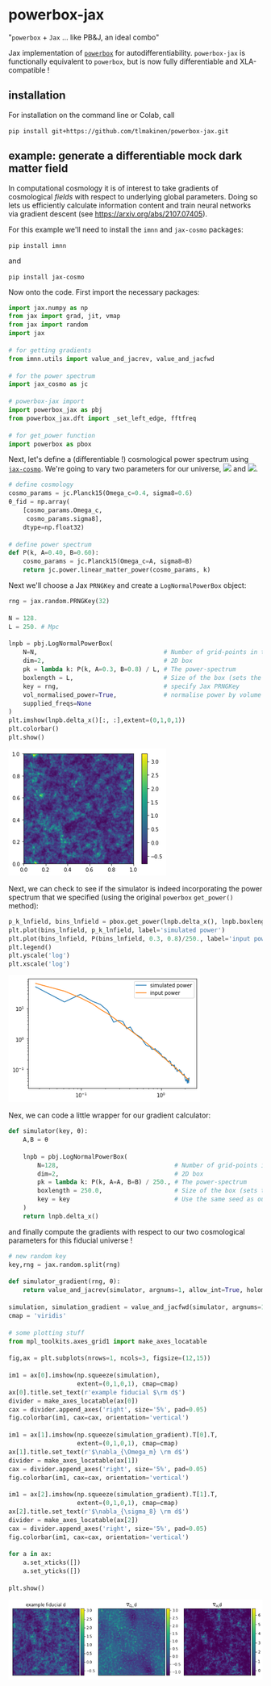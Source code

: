 # powerbox-jax
"`powerbox` + `Jax` ... like PB&J, an ideal combo"

Jax implementation of [`powerbox`](https://github.com/steven-murray/powerbox) for autodifferentiability.
 `powerbox-jax` is functionally equivalent to `powerbox`, but is now fully differentiable and XLA-compatible !


## installation

For installation on the command line or Colab, call

`pip install git+https://github.com/tlmakinen/powerbox-jax.git`


## example: generate a differentiable mock dark matter field
In computational cosmology it is of interest to take gradients of cosmological *fields* with respect to underlying global parameters. Doing so lets us efficiently calculate information content and train neural networks via gradient descent (see https://arxiv.org/abs/2107.07405).

For this example we'll need to install the `imnn` and `jax-cosmo` packages:

`pip install imnn`

and

`pip install jax-cosmo`

Now onto the code. First import the necessary packages:
```python
import jax.numpy as np
from jax import grad, jit, vmap
from jax import random
import jax

# for getting gradients
from imnn.utils import value_and_jacrev, value_and_jacfwd

# for the power spectrum
import jax_cosmo as jc

# powerbox-jax import
import powerbox_jax as pbj
from powerbox_jax.dft import _set_left_edge, fftfreq

# for get_power function
import powerbox as pbox
```
Next, let's define a (differentiable !) cosmological power spectrum using [`jax-cosmo`](https://github.com/DifferentiableUniverseInitiative/jax_cosmo). We're going to vary two parameters for our universe, <img src="https://render.githubusercontent.com/render/math?math=\Omega_c"> and <img src="https://render.githubusercontent.com/render/math?math=\sigma_8">.

```python
# define cosmology
cosmo_params = jc.Planck15(Omega_c=0.4, sigma8=0.6)
θ_fid = np.array(
    [cosmo_params.Omega_c,
     cosmo_params.sigma8],
    dtype=np.float32)

# define power spectrum
def P(k, A=0.40, B=0.60):
    cosmo_params = jc.Planck15(Omega_c=A, sigma8=B)
    return jc.power.linear_matter_power(cosmo_params, k)

```
Next we'll choose a Jax `PRNGKey` and create a `LogNormalPowerBox` object:

```python
rng = jax.random.PRNGKey(32)

N = 128.
L = 250. # Mpc

lnpb = pbj.LogNormalPowerBox(
    N=N,                                   # Number of grid-points in the box
    dim=2,                                 # 2D box
    pk = lambda k: P(k, A=0.3, B=0.8) / L, # The power-spectrum
    boxlength = L,                         # Size of the box (sets the units of k in pk)
    key = rng,                             # specify Jax PRNGKey
    vol_normalised_power=True,             # normalise power by volume
    supplied_freqs=None
)
plt.imshow(lnpb.delta_x()[:, :],extent=(0,1,0,1))
plt.colorbar()
plt.show()
```
![fid-universe](images/fid-universe.png)

Next, we can check to see if the simulator is indeed incorporating the power spectrum that we specified (using the original `powerbox` `get_power()` method):

```python
p_k_lnfield, bins_lnfield = pbox.get_power(lnpb.delta_x(), lnpb.boxlength)
plt.plot(bins_lnfield, p_k_lnfield, label='simulated power')
plt.plot(bins_lnfield, P(bins_lnfield, 0.3, 0.8)/250., label='input power')
plt.legend()
plt.yscale('log')
plt.xscale('log')
```

![pbox-pk](images/pbox-pk.png)

Nex, we can code a little wrapper for our gradient calculator:
```python
def simulator(key, θ):
    A,B = θ
    
    lnpb = pbj.LogNormalPowerBox(
        N=128,                                # Number of grid-points in the box
        dim=2,                                # 2D box
        pk = lambda k: P(k, A=A, B=B) / 250., # The power-spectrum
        boxlength = 250.0,                    # Size of the box (sets the units of k in pk)
        key = key                             # Use the same seed as our powerbox
    )
    return lnpb.delta_x()
```

and finally compute the gradients with respect to our two cosmological parameters for this fiducial universe !

```python
# new random key
key,rng = jax.random.split(rng)

def simulator_gradient(rng, θ):
    return value_and_jacrev(simulator, argnums=1, allow_int=True, holomorphic=True)(rng, θ)

simulation, simulation_gradient = value_and_jacfwd(simulator, argnums=1)(rng, θ_fid)
cmap = 'viridis'

# some plotting stuff
from mpl_toolkits.axes_grid1 import make_axes_locatable

fig,ax = plt.subplots(nrows=1, ncols=3, figsize=(12,15))

im1 = ax[0].imshow(np.squeeze(simulation), 
                   extent=(0,1,0,1), cmap=cmap)
ax[0].title.set_text(r'example fiducial $\rm d$')
divider = make_axes_locatable(ax[0])
cax = divider.append_axes('right', size='5%', pad=0.05)
fig.colorbar(im1, cax=cax, orientation='vertical')

im1 = ax[1].imshow(np.squeeze(simulation_gradient).T[0].T, 
                   extent=(0,1,0,1), cmap=cmap)
ax[1].title.set_text(r'$\nabla_{\Omega_m} \rm d$')
divider = make_axes_locatable(ax[1])
cax = divider.append_axes('right', size='5%', pad=0.05)
fig.colorbar(im1, cax=cax, orientation='vertical')

im1 = ax[2].imshow(np.squeeze(simulation_gradient).T[1].T, 
                   extent=(0,1,0,1), cmap=cmap)
ax[2].title.set_text(r'$\nabla_{\sigma_8} \rm d$')
divider = make_axes_locatable(ax[2])
cax = divider.append_axes('right', size='5%', pad=0.05)
fig.colorbar(im1, cax=cax, orientation='vertical')

for a in ax:
    a.set_xticks([])
    a.set_yticks([])
    
plt.show()

```
![diff-universe](images/diff-universe.png)
